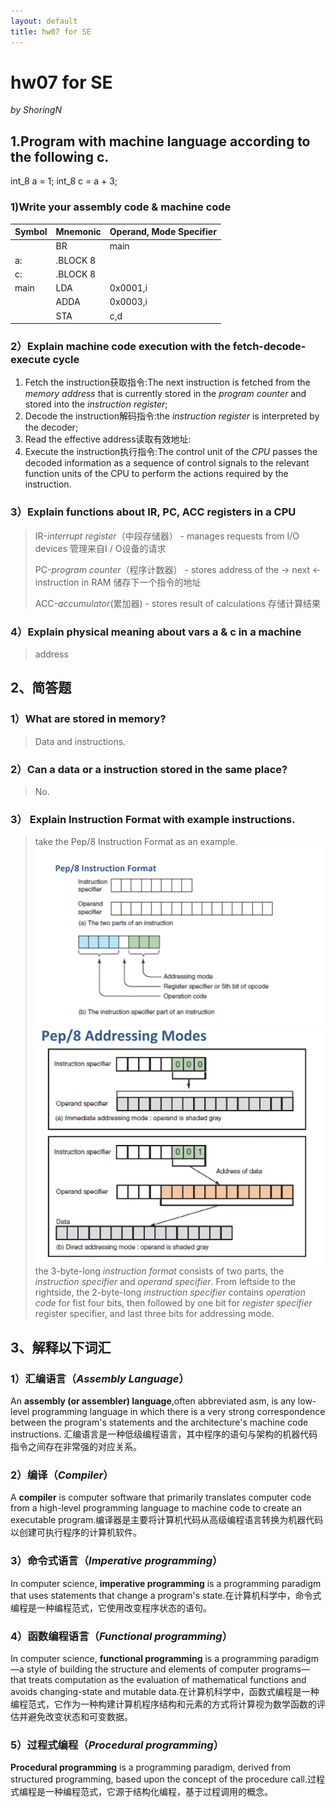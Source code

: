 ```yaml
---
layout: default
title: hw07 for SE
---
```

# hw07 for SE
_by ShoringN_

## 1.Program with machine language according to the following c.
int_8 a = 1;
int_8 c = a + 3; 

### 1)Write your assembly code & machine code
|Symbol|Mnemonic|Operand, Mode Specifier|
|:-------------|:------------------|:------|
|         | BR | main  |
| a: | .BLOCK 8   |  |
| c: | .BLOCK 8   |  |
| main| LDA |0x0001,i|
| | ADDA| 0x0003,i|
| | STA| c,d|

### 2）Explain machine code execution with the fetch-decode-execute cycle

1. Fetch the instruction获取指令:The next instruction is fetched from the _memory address_ that is currently stored in the _program counter_ and stored into the _instruction register_;
2. Decode the instruction解码指令:the _instruction register_ is interpreted by the decoder;
3. Read the effective address读取有效地址:
4. Execute the instruction执行指令:The control unit of the _CPU_ passes the decoded information as a sequence of control signals to the relevant function units of the CPU to perform the actions required by the instruction.


### 3）Explain functions about IR, PC, ACC registers in a CPU
> IR-_interrupt register_（中段存储器） - manages requests from I/O devices 管理来自I / O设备的请求
>
> PC-_program counter_（程序计数器） - stores address of the -> next <- instruction in RAM 储存下一个指令的地址
>
>ACC-_accumulator_(累加器) - stores result of calculations 存储计算结果

### 4）Explain physical meaning about vars a & c in a machine
>address

## 2、简答题

### 1）What are stored in memory?
> Data and instructions.
### 2）Can a data or a instruction stored in the same place?
> No.
### 3） Explain Instruction Format with example instructions.
> take the Pep/8 Instruction Format as an example.
![Instruction Format](images/hw0701.png)
![Instruction Format](images/hw0702.png)
the 3-byte-long _instruction format_ consists of two parts, the _instruction specifier_ and _operand specifier_. From leftside to the rightside, the 2-byte-long _instruction specifier_ contains _operation code_ for fist four bits, then followed by one bit for _register specifier_ register specifier, and last three bits for addressing mode.

## 3、解释以下词汇
### 1）汇编语言（_Assembly Language_）
An **assembly (or assembler) language**,often abbreviated asm, is any low-level programming language in which there is a very strong correspondence between the program's statements and the architecture's machine code instructions.
汇编语言是一种低级编程语言，其中程序的语句与架构的机器代码指令之间存在非常强的对应关系。

### 2）编译（_Compiler_）
A **compiler** is computer software that primarily translates computer code from a high-level programming language to machine code to create an executable program.编译器是主要将计算机代码从高级编程语言转换为机器代码以创建可执行程序的计算机软件。

### 3）命令式语言（_Imperative programming_）
In computer science, **imperative programming** is a programming paradigm that uses statements that change a program's state.在计算机科学中，命令式编程是一种编程范式，它使用改变程序状态的语句。

### 4）函数编程语言（_Functional programming_）
In computer science, **functional programming** is a programming paradigm—a style of building the structure and elements of computer programs—that treats computation as the evaluation of mathematical functions and avoids changing-state and mutable data.在计算机科学中，函数式编程是一种编程范式，它作为一种构建计算机程序结构和元素的方式将计算视为数学函数的评估并避免改变状态和可变数据。

### 5）过程式编程（_Procedural programming_）
**Procedural programming** is a programming paradigm, derived from structured programming, based upon the concept of the procedure call.过程式编程是一种编程范式，它源于结构化编程，基于过程调用的概念。
